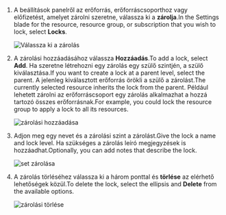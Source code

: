 1. <span data-ttu-id="d0670-101">A beállítások panelről az erőforrás, erőforráscsoporthoz vagy előfizetést, amelyet zárolni szeretne, válassza ki a **zárolja**.</span><span class="sxs-lookup"><span data-stu-id="d0670-101">In the Settings blade for the resource, resource group, or subscription that you wish to lock, select **Locks**.</span></span>
   
      ![Válassza ki a zárolás](./media/resource-manager-lock-resources/select-lock.png)
2. <span data-ttu-id="d0670-103">A zárolási hozzáadásához válassza **Hozzáadás**.</span><span class="sxs-lookup"><span data-stu-id="d0670-103">To add a lock, select **Add**.</span></span> <span data-ttu-id="d0670-104">Ha szeretne létrehozni egy zárolás egy szülő szintjén, a szülő kiválasztása.</span><span class="sxs-lookup"><span data-stu-id="d0670-104">If you want to create a lock at a parent level, select the parent.</span></span> <span data-ttu-id="d0670-105">A jelenleg kiválasztott erőforrás örökli a szülő a zárolást.</span><span class="sxs-lookup"><span data-stu-id="d0670-105">The currently selected resource inherits the lock from the parent.</span></span> <span data-ttu-id="d0670-106">Például lehetett zárolni az erőforráscsoport egy zárolás alkalmazhat a hozzá tartozó összes erőforrásnak.</span><span class="sxs-lookup"><span data-stu-id="d0670-106">For example, you could lock the resource group to apply a lock to all its resources.</span></span>
   
      ![zárolási hozzáadása](./media/resource-manager-lock-resources/add-lock.png) 
3. <span data-ttu-id="d0670-108">Adjon meg egy nevet és a zárolási szint a zárolást.</span><span class="sxs-lookup"><span data-stu-id="d0670-108">Give the lock a name and lock level.</span></span> <span data-ttu-id="d0670-109">Ha szükséges a zárolás leíró megjegyzések is hozzáadhat.</span><span class="sxs-lookup"><span data-stu-id="d0670-109">Optionally, you can add notes that describe the lock.</span></span>
   
      ![set zárolása](./media/resource-manager-lock-resources/set-lock.png) 
4. <span data-ttu-id="d0670-111">A zárolás törléséhez válassza ki a három ponttal és **törlése** az elérhető lehetőségek közül.</span><span class="sxs-lookup"><span data-stu-id="d0670-111">To delete the lock, select the ellipsis and **Delete** from the available options.</span></span>
   
      ![zárolási törlése](./media/resource-manager-lock-resources/delete-lock.png) 

